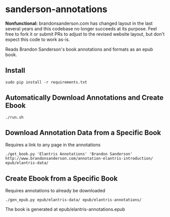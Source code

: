 sanderson-annotations
=====================

**Nonfunctional:** brandonsanderson.com has changed layout in the last several years and this codebase no longer succeeds at its purpose. Feel free to fork it or submit PRs to adjust to the revised website layout, but don't expect this code to work as-is.


Reads Brandon Sanderson's book annotations and formats as an epub book.


Install
-------
    sudo pip install -r requirements.txt


Automatically Download Annotations and Create Ebook
---------------------------------------------------
    ./run.sh


Download Annotation Data from a Specific Book
---------------------------------------------
Requires a link to any page in the annotations

    ./get_book.py 'Elantris Annotations' 'Brandon Sanderson' http://www.brandonsanderson.com/annotation-elantris-introduction/ epub/elantris-data/


Create Ebook from a Specific Book
---------------------------------
Requires annotations to already be downloaded

    ./gen_epub.py epub/elantris-data/ epub/elantris-annotations/

The book is generated at epub/elantris-annotations.epub

